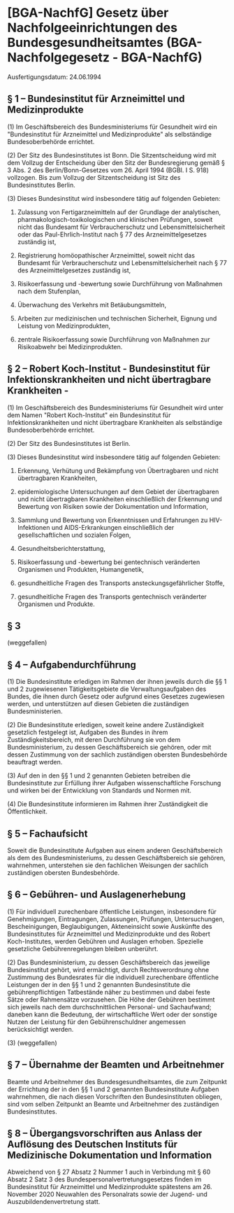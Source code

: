# [BGA-NachfG] Gesetz über Nachfolgeeinrichtungen des Bundesgesundheitsamtes  (BGA-Nachfolgegesetz - BGA-NachfG)

Ausfertigungsdatum: 24.06.1994

 

## § 1 – Bundesinstitut für Arzneimittel und Medizinprodukte

(1) Im Geschäftsbereich des Bundesministeriums für Gesundheit wird ein "Bundesinstitut für Arzneimittel und Medizinprodukte" als selbständige Bundesoberbehörde errichtet.

(2) Der Sitz des Bundesinstitutes ist Bonn. Die Sitzentscheidung wird mit dem Vollzug der Entscheidung über den Sitz der Bundesregierung gemäß § 3 Abs. 2 des Berlin/Bonn-Gesetzes vom 26. April 1994 (BGBl. I S. 918) vollzogen. Bis zum Vollzug der Sitzentscheidung ist Sitz des Bundesinstitutes Berlin.

(3) Dieses Bundesinstitut wird insbesondere tätig auf folgenden Gebieten:

1. Zulassung von Fertigarzneimitteln auf der Grundlage der analytischen, pharmakologisch-toxikologischen und klinischen Prüfungen, soweit nicht das Bundesamt für Verbraucherschutz und Lebensmittelsicherheit oder das Paul-Ehrlich-Institut nach § 77 des Arzneimittelgesetzes zuständig ist,

2. Registrierung homöopathischer Arzneimittel, soweit nicht das Bundesamt für Verbraucherschutz und Lebensmittelsicherheit nach § 77 des Arzneimittelgesetzes zuständig ist,

3. Risikoerfassung und -bewertung sowie Durchführung von Maßnahmen nach dem Stufenplan,

4. Überwachung des Verkehrs mit Betäubungsmitteln,

5. Arbeiten zur medizinischen und technischen Sicherheit, Eignung und Leistung von Medizinprodukten,

6. zentrale Risikoerfassung sowie Durchführung von Maßnahmen zur Risikoabwehr bei Medizinprodukten.


## § 2 – Robert Koch-Institut - Bundesinstitut für Infektionskrankheiten und nicht übertragbare Krankheiten -

(1) Im Geschäftsbereich des Bundesministeriums für Gesundheit wird unter dem Namen "Robert Koch-Institut" ein Bundesinstitut für Infektionskrankheiten und nicht übertragbare Krankheiten als selbständige Bundesoberbehörde errichtet.

(2) Der Sitz des Bundesinstitutes ist Berlin.

(3) Dieses Bundesinstitut wird insbesondere tätig auf folgenden Gebieten:

1. Erkennung, Verhütung und Bekämpfung von Übertragbaren und nicht übertragbaren Krankheiten,

2. epidemiologische Untersuchungen auf dem Gebiet der übertragbaren und nicht übertragbaren Krankheiten einschließlich der Erkennung und Bewertung von Risiken sowie der Dokumentation und Information,

3. Sammlung und Bewertung von Erkenntnissen und Erfahrungen zu HIV-Infektionen und AIDS-Erkrankungen einschließlich der gesellschaftlichen und sozialen Folgen,

4. Gesundheitsberichterstattung,

5. Risikoerfassung und -bewertung bei gentechnisch veränderten Organismen und Produkten, Humangenetik,

6. gesundheitliche Fragen des Transports ansteckungsgefährlicher Stoffe,

7. gesundheitliche Fragen des Transports gentechnisch veränderter Organismen und Produkte.


## § 3

(weggefallen)


## § 4 – Aufgabendurchführung

(1) Die Bundesinstitute erledigen im Rahmen der ihnen jeweils durch die §§ 1 und 2 zugewiesenen Tätigkeitsgebiete die Verwaltungsaufgaben des Bundes, die ihnen durch Gesetz oder aufgrund eines Gesetzes zugewiesen werden, und unterstützen auf diesen Gebieten die zuständigen Bundesministerien.

(2) Die Bundesinstitute erledigen, soweit keine andere Zuständigkeit gesetzlich festgelegt ist, Aufgaben des Bundes in ihrem Zuständigkeitsbereich, mit deren Durchführung sie von dem Bundesministerium, zu dessen Geschäftsbereich sie gehören, oder mit dessen Zustimmung von der sachlich zuständigen obersten Bundesbehörde beauftragt werden.

(3) Auf den in den §§ 1 und 2 genannten Gebieten betreiben die Bundesinstitute zur Erfüllung ihrer Aufgaben wissenschaftliche Forschung und wirken bei der Entwicklung von Standards und Normen mit.

(4) Die Bundesinstitute informieren im Rahmen ihrer Zuständigkeit die Öffentlichkeit.


## § 5 – Fachaufsicht

Soweit die Bundesinstitute Aufgaben aus einem anderen Geschäftsbereich als dem des Bundesministeriums, zu dessen Geschäftsbereich sie gehören, wahrnehmen, unterstehen sie den fachlichen Weisungen der sachlich zuständigen obersten Bundesbehörde.


## § 6 – Gebühren- und Auslagenerhebung

(1) Für individuell zurechenbare öffentliche Leistungen, insbesondere für Genehmigungen, Eintragungen, Zulassungen, Prüfungen, Untersuchungen, Bescheinigungen, Beglaubigungen, Akteneinsicht sowie Auskünfte des Bundesinstitutes für Arzneimittel und Medizinprodukte und des Robert Koch-Institutes, werden Gebühren und Auslagen erhoben. Spezielle gesetzliche Gebührenregelungen bleiben unberührt.

(2) Das Bundesministerium, zu dessen Geschäftsbereich das jeweilige Bundesinstitut gehört, wird ermächtigt, durch Rechtsverordnung ohne Zustimmung des Bundesrates für die individuell zurechenbare öffentliche Leistungen der in den §§ 1 und 2 genannten Bundesinstitute die gebührenpflichtigen Tatbestände näher zu bestimmen und dabei feste Sätze oder Rahmensätze vorzusehen. Die Höhe der Gebühren bestimmt sich jeweils nach dem durchschnittlichen Personal- und Sachaufwand; daneben kann die Bedeutung, der wirtschaftliche Wert oder der sonstige Nutzen der Leistung für den Gebührenschuldner angemessen berücksichtigt werden.

(3) (weggefallen)


## § 7 – Übernahme der Beamten und Arbeitnehmer

Beamte und Arbeitnehmer des Bundesgesundheitsamtes, die zum Zeitpunkt der Errichtung der in den §§ 1 und 2 genannten Bundesinstitute Aufgaben wahrnehmen, die nach diesen Vorschriften den Bundesinstituten obliegen, sind vom selben Zeitpunkt an Beamte und Arbeitnehmer des zuständigen Bundesinstitutes.


## § 8 – Übergangsvorschriften aus Anlass der Auflösung des Deutschen Instituts für Medizinische Dokumentation und Information

Abweichend von § 27 Absatz 2 Nummer 1 auch in Verbindung mit § 60 Absatz 2 Satz 3 des Bundespersonalvertretungsgesetzes finden im Bundesinstitut für Arzneimittel und Medizinprodukte spätestens am 26. November 2020 Neuwahlen des Personalrats sowie der Jugend- und Auszubildendenvertretung statt.

